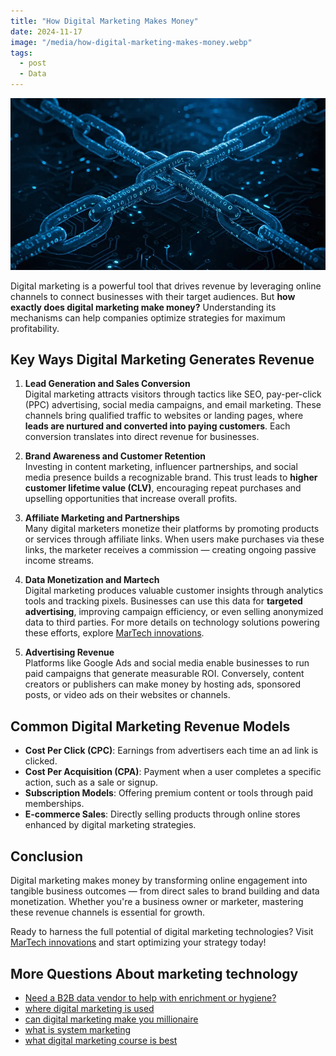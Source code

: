 ```yaml
---
title: "How Digital Marketing Makes Money"
date: 2024-11-17
image: "/media/how-digital-marketing-makes-money.webp"
tags:
  - post
  - Data
---
```


![How Digital Marketing Makes Money](/media/how-digital-marketing-makes-money.webp)

Digital marketing is a powerful tool that drives revenue by leveraging online channels to connect businesses with their target audiences. But **how exactly does digital marketing make money?** Understanding its mechanisms can help companies optimize strategies for maximum profitability.

## Key Ways Digital Marketing Generates Revenue

1. **Lead Generation and Sales Conversion**  
   Digital marketing attracts visitors through tactics like SEO, pay-per-click (PPC) advertising, social media campaigns, and email marketing. These channels bring qualified traffic to websites or landing pages, where **leads are nurtured and converted into paying customers**. Each conversion translates into direct revenue for businesses.

2. **Brand Awareness and Customer Retention**  
   Investing in content marketing, influencer partnerships, and social media presence builds a recognizable brand. This trust leads to **higher customer lifetime value (CLV)**, encouraging repeat purchases and upselling opportunities that increase overall profits.

3. **Affiliate Marketing and Partnerships**  
   Many digital marketers monetize their platforms by promoting products or services through affiliate links. When users make purchases via these links, the marketer receives a commission — creating ongoing passive income streams.

4. **Data Monetization and Martech**  
   Digital marketing produces valuable customer insights through analytics tools and tracking pixels. Businesses can use this data for **targeted advertising**, improving campaign efficiency, or even selling anonymized data to third parties. For more details on technology solutions powering these efforts, explore [MarTech innovations](https://marketer.it.com/posts/martech).

5. **Advertising Revenue**  
   Platforms like Google Ads and social media enable businesses to run paid campaigns that generate measurable ROI. Conversely, content creators or publishers can make money by hosting ads, sponsored posts, or video ads on their websites or channels.

## Common Digital Marketing Revenue Models

- **Cost Per Click (CPC)**: Earnings from advertisers each time an ad link is clicked.  
- **Cost Per Acquisition (CPA)**: Payment when a user completes a specific action, such as a sale or signup.  
- **Subscription Models**: Offering premium content or tools through paid memberships.  
- **E-commerce Sales**: Directly selling products through online stores enhanced by digital marketing strategies.

## Conclusion

Digital marketing makes money by transforming online engagement into tangible business outcomes — from direct sales to brand building and data monetization. Whether you're a business owner or marketer, mastering these revenue channels is essential for growth.  

Ready to harness the full potential of digital marketing technologies? Visit [MarTech innovations](https://marketer.it.com/posts/martech) and start optimizing your strategy today!

## More Questions About marketing technology

- [Need a B2B data vendor to help with enrichment or hygiene?](/posts/need-a-b2b-data-vendor-to-help-with-enrichment-or-)
- [where digital marketing is used](/posts/where-digital-marketing-is-used)
- [can digital marketing make you millionaire](/posts/can-digital-marketing-make-you-millionaire)
- [what is system marketing](/posts/what-is-system-marketing)
- [what digital marketing course is best](/posts/what-digital-marketing-course-is-best)

